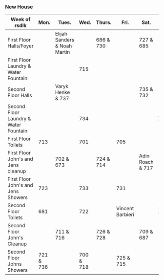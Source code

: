 ### New House
| Week of rsdlk|**Mon.**|**Tues.**|**Wed.**|**Thurs.**|**Fri.**|**Sat.**|**Sun.**|
|-|-|-|-|-|-|-|-|
|First Floor Halls/Foyer||Elijah Sanders & Noah Martin||686 & 730||727 & 685||
|First Floor Laundry & Water Fountain|||715||||710|
|Second Floor Halls||Varyk Henke & 737||||735 & 732||
|Second Floor Laundry & Water Fountain|||734||||Jacob Vossekuil|
|First Floor Toilets|713||701||705||729|
|First Floor John's and Jens cleanup||702 & 673||724 & 714||Adin Roach & 717||
|First Floor John's and Jens Showers|723||733||731||712|
|Second Floor Toilets|681||722||Vincent Barbieri||Noah Vaccaro|
|Second Floor John's Cleanup||711 & 716||726 & 728||709 & 687||
|Second Floor Johns Showers|721 & 736||700 & 718||725 & 715||727 & 733|
